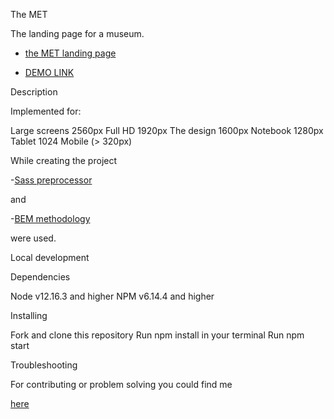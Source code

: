 The MET

The landing page for a museum.

- [the MET landing page](https://www.figma.com/file/lSR1m42L9YwzQwzzxKwHpw/THE-MET?node-id=0%3A1)

- [DEMO LINK](https://ol-lav.github.io/theMet-landing/)

Description

Implemented for: 

Large screens 2560px
Full HD 1920px
The design 1600px
Notebook 1280px
Tablet 1024
Mobile (> 320px)

While creating the project

-[Sass preprocessor](https://sass-lang.com)

and

-[BEM methodology](https://en.bem.info/methodology/)

were used.


Local development

Dependencies

Node v12.16.3 and higher
NPM v6.14.4 and higher

Installing

Fork and clone this repository
Run npm install in your terminal
Run npm start

Troubleshooting

For contributing or problem solving you could find me

[here](https://github.com/Ol-Lav)



